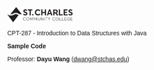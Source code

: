 <!-- Created by Dayu Wang (dwang@stchas.edu) on 2025-08-01 -->

<!-- Last updated by Dayu Wang (dwang@stchas.edu) on 2025-08-01 -->


<div style="font-family:Verdana,sans-serif;">
<img src="images/Downloaded_2020-08-15_-_SCC_Logo_(Black)_-_SVG.svg" alt="SCC Logo" width="150">


CPT-287 - Introduction to Data Structures with Java

**Sample Code**

Professor: **Dayu Wang** ([dwang@stchas.edu](mailto:dwang@stchas.edu))
</div>